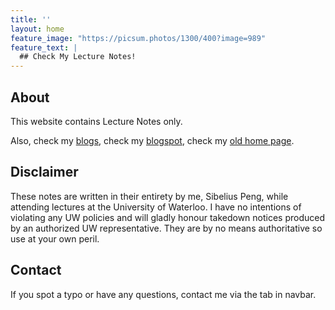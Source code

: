 ```yaml
---
title: ''
layout: home
feature_image: "https://picsum.photos/1300/400?image=989"
feature_text: |
  ## Check My Lecture Notes!
---
```

## About

This website contains Lecture Notes only.

Also, check my [blogs](blog.sibeliusp.com), check my [blogspot](https://sibeliuspeng.blogspot.ca), check my [old home page](www.sibeliusp.com). 

## Disclaimer

These notes are written in their entirety by me, Sibelius Peng, while attending lectures at the University of Waterloo. I have no intentions of violating any UW policies and will gladly honour takedown notices produced by an authorized UW representative. They are by no means authoritative so use at your own peril.


## Contact

If you spot a typo or have any questions, contact me via the tab in navbar.
